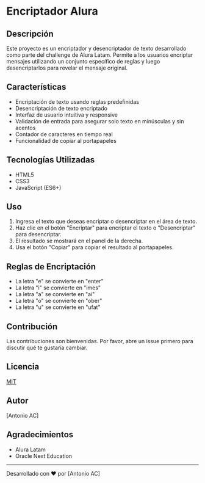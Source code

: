 # Encriptador Alura

## Descripción
Este proyecto es un encriptador y desencriptador de texto desarrollado como parte del challenge de Alura Latam. Permite a los usuarios encriptar mensajes utilizando un conjunto específico de reglas y luego desencriptarlos para revelar el mensaje original.

## Características
- Encriptación de texto usando reglas predefinidas
- Desencriptación de texto encriptado
- Interfaz de usuario intuitiva y responsive
- Validación de entrada para asegurar solo texto en minúsculas y sin acentos
- Contador de caracteres en tiempo real
- Funcionalidad de copiar al portapapeles

## Tecnologías Utilizadas
- HTML5
- CSS3
- JavaScript (ES6+)


## Uso
1. Ingresa el texto que deseas encriptar o desencriptar en el área de texto.
2. Haz clic en el botón "Encriptar" para encriptar el texto o "Desencriptar" para desencriptar.
3. El resultado se mostrará en el panel de la derecha.
4. Usa el botón "Copiar" para copiar el resultado al portapapeles.

## Reglas de Encriptación
- La letra "e" se convierte en "enter"
- La letra "i" se convierte en "imes"
- La letra "a" se convierte en "ai"
- La letra "o" se convierte en "ober"
- La letra "u" se convierte en "ufat"

## Contribución
Las contribuciones son bienvenidas. Por favor, abre un issue primero para discutir qué te gustaría cambiar.

## Licencia
[MIT](https://choosealicense.com/licenses/mit/)

## Autor
[Antonio AC]

## Agradecimientos
- Alura Latam
- Oracle Next Education

---

Desarrollado con ❤️ por [Antonio AC]
